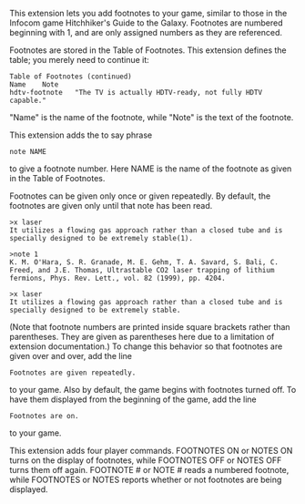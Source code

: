 This extension lets you add footnotes to your game, similar to those in the Infocom game Hitchhiker's Guide to the Galaxy. Footnotes are numbered beginning with 1, and are only assigned numbers as they are referenced.

Footnotes are stored in the Table of Footnotes. This extension defines the table; you merely need to continue it:

	Table of Footnotes (continued)
	Name	Note
	hdtv-footnote	"The TV is actually HDTV-ready, not fully HDTV capable."

"Name" is the name of the footnote, while "Note" is the text of the footnote.

This extension adds the to say phrase

	note NAME

to give a footnote number. Here NAME is the name of the footnote as given in the Table of Footnotes.

Footnotes can be given only once or given repeatedly. By default, the footnotes are given only until that note has been read.

	>x laser
	It utilizes a flowing gas approach rather than a closed tube and is specially designed to be extremely stable(1).
	
	>note 1
	K. M. O'Hara, S. R. Granade, M. E. Gehm, T. A. Savard, S. Bali, C. Freed, and J.E. Thomas, Ultrastable CO2 laser trapping of lithium fermions, Phys. Rev. Lett., vol. 82 (1999), pp. 4204.
	
	>x laser
	It utilizes a flowing gas approach rather than a closed tube and is specially designed to be extremely stable.

(Note that footnote numbers are printed inside square brackets rather than parentheses. They are given as parentheses here due to a limitation of extension documentation.) To change this behavior so that footnotes are given over and over, add the line

	Footnotes are given repeatedly.

to your game. Also by default, the game begins with footnotes turned off. To have them displayed from the beginning of the game, add the line

	Footnotes are on.

to your game.

This extension adds four player commands. FOOTNOTES ON or NOTES ON turns on the display of footnotes, while FOOTNOTES OFF or NOTES OFF turns them off again. FOOTNOTE # or NOTE # reads a numbered footnote, while FOOTNOTES or NOTES reports whether or not footnotes are being displayed.

